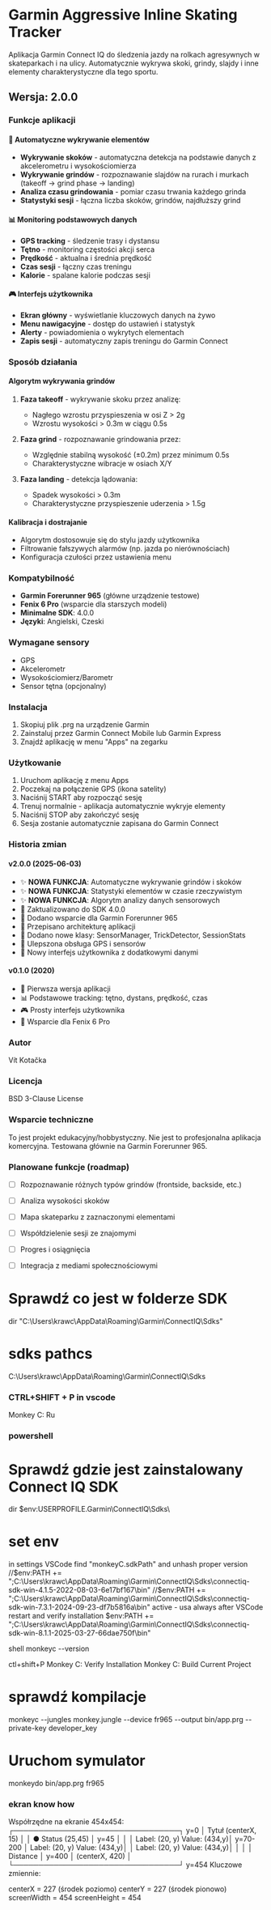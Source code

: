# Garmin Aggressive Inline Skating Tracker

Aplikacja Garmin Connect IQ do śledzenia jazdy na rolkach agresywnych w skateparkach i na ulicy. Automatycznie wykrywa skoki, grindy, slajdy i inne elementy charakterystyczne dla tego sportu.

## Wersja: 2.0.0

### Funkcje aplikacji

#### 🎯 Automatyczne wykrywanie elementów
- **Wykrywanie skoków** - automatyczna detekcja na podstawie danych z akcelerometru i wysokościomierza
- **Wykrywanie grindów** - rozpoznawanie slajdów na rurach i murkach (takeoff → grind phase → landing)
- **Analiza czasu grindowania** - pomiar czasu trwania każdego grinda
- **Statystyki sesji** - łączna liczba skoków, grindów, najdłuższy grind

#### 📊 Monitoring podstawowych danych
- **GPS tracking** - śledzenie trasy i dystansu
- **Tętno** - monitoring częstości akcji serca
- **Prędkość** - aktualna i średnia prędkość
- **Czas sesji** - łączny czas treningu
- **Kalorie** - spalane kalorie podczas sesji

#### 🎮 Interfejs użytkownika
- **Ekran główny** - wyświetlanie kluczowych danych na żywo
- **Menu nawigacyjne** - dostęp do ustawień i statystyk
- **Alerty** - powiadomienia o wykrytych elementach
- **Zapis sesji** - automatyczny zapis treningu do Garmin Connect

### Sposób działania

#### Algorytm wykrywania grindów
1. **Faza takeoff** - wykrywanie skoku przez analizę:
   - Nagłego wzrostu przyspieszenia w osi Z > 2g
   - Wzrostu wysokości > 0.3m w ciągu 0.5s
   
2. **Faza grind** - rozpoznawanie grindowania przez:
   - Względnie stabilną wysokość (±0.2m) przez minimum 0.5s
   - Charakterystyczne wibracje w osiach X/Y
   
3. **Faza landing** - detekcja lądowania:
   - Spadek wysokości > 0.3m
   - Charakterystyczne przyspieszenie uderzenia > 1.5g

#### Kalibracja i dostrajanie
- Algorytm dostosowuje się do stylu jazdy użytkownika
- Filtrowanie fałszywych alarmów (np. jazda po nierównościach)
- Konfiguracja czułości przez ustawienia menu

### Kompatybilność
- **Garmin Forerunner 965** (główne urządzenie testowe)
- **Fenix 6 Pro** (wsparcie dla starszych modeli)
- **Minimalne SDK**: 4.0.0
- **Języki**: Angielski, Czeski

### Wymagane sensory
- GPS
- Akcelerometr
- Wysokościomierz/Barometr
- Sensor tętna (opcjonalny)

### Instalacja
1. Skopiuj plik .prg na urządzenie Garmin
2. Zainstaluj przez Garmin Connect Mobile lub Garmin Express
3. Znajdź aplikację w menu "Apps" na zegarku

### Użytkowanie
1. Uruchom aplikację z menu Apps
2. Poczekaj na połączenie GPS (ikona satelity)
3. Naciśnij START aby rozpocząć sesję
4. Trenuj normalnie - aplikacja automatycznie wykryje elementy
5. Naciśnij STOP aby zakończyć sesję
6. Sesja zostanie automatycznie zapisana do Garmin Connect

### Historia zmian

#### v2.0.0 (2025-06-03)
- ✨ **NOWA FUNKCJA**: Automatyczne wykrywanie grindów i skoków
- ✨ **NOWA FUNKCJA**: Statystyki elementów w czasie rzeczywistym
- ✨ **NOWA FUNKCJA**: Algorytm analizy danych sensorowych
- 🔧 Zaktualizowano do SDK 4.0.0
- 🔧 Dodano wsparcie dla Garmin Forerunner 965
- 🔧 Przepisano architekturę aplikacji
- 🔧 Dodano nowe klasy: SensorManager, TrickDetector, SessionStats
- 🔧 Ulepszona obsługa GPS i sensorów
- 🔧 Nowy interfejs użytkownika z dodatkowymi danymi

#### v0.1.0 (2020)
- 🎯 Pierwsza wersja aplikacji
- 📊 Podstawowe tracking: tętno, dystans, prędkość, czas
- 🎮 Prosty interfejs użytkownika
- 📱 Wsparcie dla Fenix 6 Pro

### Autor
Vít Kotačka

### Licencja
BSD 3-Clause License

### Wsparcie techniczne
To jest projekt edukacyjny/hobbystyczny. Nie jest to profesjonalna aplikacja komercyjna.
Testowana głównie na Garmin Forerunner 965.

### Planowane funkcje (roadmap)
- [ ] Rozpoznawanie różnych typów grindów (frontside, backside, etc.)
- [ ] Analiza wysokości skoków
- [ ] Mapa skateparku z zaznaczonymi elementami
- [ ] Współdzielenie sesji ze znajomymi
- [ ] Progres i osiągnięcia
- [ ] Integracja z mediami społecznościowymi


# Sprawdź co jest w folderze SDK
dir "C:\Users\krawc\AppData\Roaming\Garmin\ConnectIQ\Sdks\"

# sdks pathcs
C:\Users\krawc\AppData\Roaming\Garmin\ConnectIQ\Sdks

### CTRL+SHIFT + P  in vscode

Monkey C: Ru


### powershell
# Sprawdź gdzie jest zainstalowany Connect IQ SDK
dir $env:USERPROFILE\.Garmin\ConnectIQ\Sdks\


# set env
in settings VSCode find "monkeyC.sdkPath" and unhash proper version
//$env:PATH += ";C:\Users\krawc\AppData\Roaming\Garmin\ConnectIQ\Sdks\connectiq-sdk-win-4.1.5-2022-08-03-6e17bf167\bin"
//$env:PATH += ";C:\Users\krawc\AppData\Roaming\Garmin\ConnectIQ\Sdks\connectiq-sdk-win-7.3.1-2024-09-23-df7b5816a\bin"
active - usa always after VSCode restart and verify installation
$env:PATH += ";C:\Users\krawc\AppData\Roaming\Garmin\ConnectIQ\Sdks\connectiq-sdk-win-8.1.1-2025-03-27-66dae750f\bin"

shell
monkeyc --version

ctl+shift+P
Monkey C: Verify Installation
Monkey C: Build Current Project


# sprawdź kompilacje
monkeyc --jungles monkey.jungle --device fr965 --output bin/app.prg --private-key developer_key

# Uruchom symulator
monkeydo bin/app.prg fr965




### ekran know how
Współrzędne na ekranie 454x454:
┌─────────────────────────────────┐ y=0
│           Tytuł (centerX, 15)   │
│  ● Status (25,45)               │ y=45
│                                 │
│ Label: (20, y)    Value: (434,y)│ y=70-200
│ Label: (20, y)    Value: (434,y)│
│ Label: (20, y)    Value: (434,y)│
│                                 │
│          Distance               │ y=400
│         (centerX, 420)          │
└─────────────────────────────────┘ y=454
Kluczowe zmiennie:

centerX = 227 (środek poziomo)
centerY = 227 (środek pionowo)
screenWidth = 454
screenHeight = 454